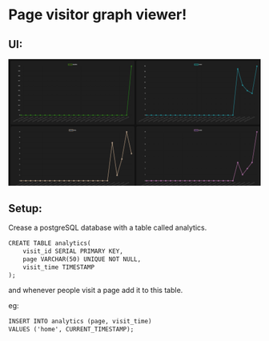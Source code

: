 # Page visitor graph viewer!

## UI:
![img.png](img.png)

## Setup:
Crease a postgreSQL database with a table called analytics.
```postgres-sql
CREATE TABLE analytics(
    visit_id SERIAL PRIMARY KEY,
    page VARCHAR(50) UNIQUE NOT NULL,
    visit_time TIMESTAMP
);
```

and whenever people visit a page add it to this table.

eg:
```postgres-sql
INSERT INTO analytics (page, visit_time) 
VALUES ('home', CURRENT_TIMESTAMP);
```

